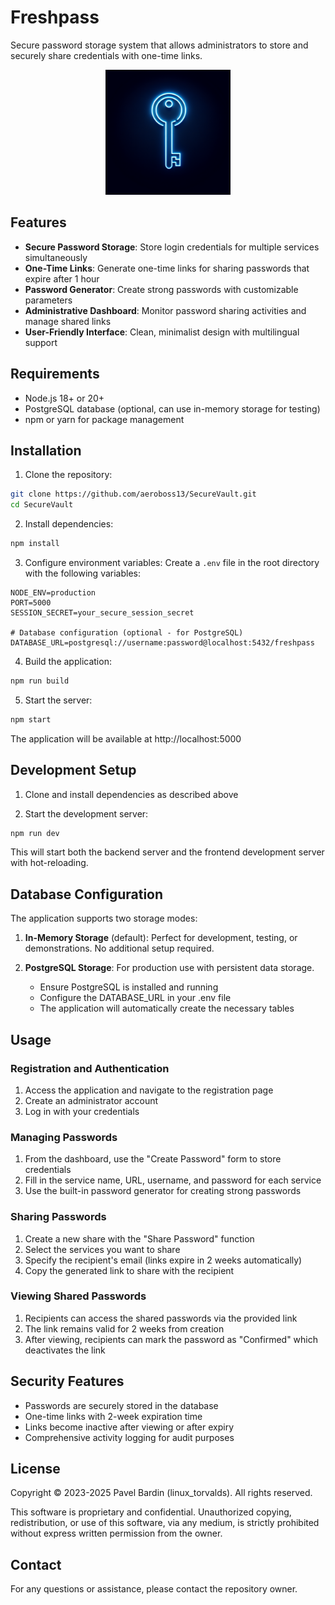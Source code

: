 # Freshpass 

Secure password storage system that allows administrators to store and securely share credentials with one-time links.

<p align="center">
  <img src="generated-icon.png" alt="Freshpass Logo" width="200"/>
</p>

## Features

- **Secure Password Storage**: Store login credentials for multiple services simultaneously
- **One-Time Links**: Generate one-time links for sharing passwords that expire after 1 hour
- **Password Generator**: Create strong passwords with customizable parameters
- **Administrative Dashboard**: Monitor password sharing activities and manage shared links
- **User-Friendly Interface**: Clean, minimalist design with multilingual support

## Requirements

- Node.js 18+ or 20+
- PostgreSQL database (optional, can use in-memory storage for testing)
- npm or yarn for package management

## Installation

1. Clone the repository:
```bash
git clone https://github.com/aeroboss13/SecureVault.git
cd SecureVault
```

2. Install dependencies:
```bash
npm install
```

3. Configure environment variables:
Create a `.env` file in the root directory with the following variables:
```
NODE_ENV=production
PORT=5000
SESSION_SECRET=your_secure_session_secret

# Database configuration (optional - for PostgreSQL)
DATABASE_URL=postgresql://username:password@localhost:5432/freshpass
```

4. Build the application:
```bash
npm run build
```

5. Start the server:
```bash
npm start
```

The application will be available at http://localhost:5000

## Development Setup

1. Clone and install dependencies as described above

2. Start the development server:
```bash
npm run dev
```

This will start both the backend server and the frontend development server with hot-reloading.

## Database Configuration

The application supports two storage modes:

1. **In-Memory Storage** (default): Perfect for development, testing, or demonstrations. No additional setup required.

2. **PostgreSQL Storage**: For production use with persistent data storage.
   - Ensure PostgreSQL is installed and running
   - Configure the DATABASE_URL in your .env file
   - The application will automatically create the necessary tables

## Usage

### Registration and Authentication

1. Access the application and navigate to the registration page
2. Create an administrator account
3. Log in with your credentials

### Managing Passwords

1. From the dashboard, use the "Create Password" form to store credentials
2. Fill in the service name, URL, username, and password for each service
3. Use the built-in password generator for creating strong passwords

### Sharing Passwords

1. Create a new share with the "Share Password" function
2. Select the services you want to share
3. Specify the recipient's email (links expire in 2 weeks automatically)
4. Copy the generated link to share with the recipient

### Viewing Shared Passwords

1. Recipients can access the shared passwords via the provided link
2. The link remains valid for 2 weeks from creation
3. After viewing, recipients can mark the password as "Confirmed" which deactivates the link

## Security Features

- Passwords are securely stored in the database
- One-time links with 2-week expiration time
- Links become inactive after viewing or after expiry
- Comprehensive activity logging for audit purposes

## License

Copyright © 2023-2025 Pavel Bardin (linux_torvalds). All rights reserved.

This software is proprietary and confidential. Unauthorized copying, redistribution, or use of this software, via any medium, is strictly prohibited without express written permission from the owner.

## Contact

For any questions or assistance, please contact the repository owner.